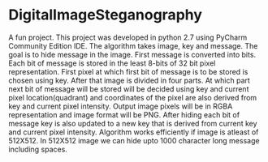 # DigitalImageSteganography
A fun project. This project was developed in python 2.7 using PyCharm Community Edition IDE. The algorithm takes image, key and message. The goal is to hide message in the image. First message is converted into bits. Each bit of message is stored in the least 8-bits of 32 bit pixel representation. First pixel at which first bit of message is to be stored is chosen using key. After that image is divided in four parts. At which part next bit of message will be stored will be decided using key and current pixel location(quadrant) and coordinates of the pixel are also derived from key and current pixel intensity. Output image pixels will be in RGBA representation and image format will be PNG.
After hiding each bit of message key is also updated to a new key that is derived from current key and current pixel intensity. Algorithm works efficiently if image is atleast of 512X512. In 512X512 image we can hide upto 1000 character long message including spaces.
